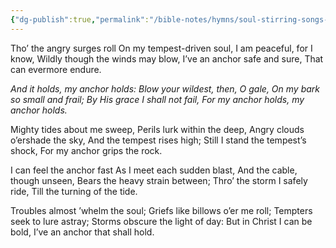 ```yaml
---
{"dg-publish":true,"permalink":"/bible-notes/hymns/soul-stirring-songs-and-hymns/my-anchor-holds/","title":"My Anchor Holds"}
---
```



Tho’ the angry surges roll
On my tempest-driven soul,
I am peaceful, for I know,
Wildly though the winds may blow,
I’ve an anchor safe and sure,
That can evermore endure.

*And it holds, my anchor holds:
Blow your wildest, then, O gale,
On my bark so small and frail;
By His grace I shall not fail,
For my anchor holds, my anchor holds.*

Mighty tides about me sweep,
Perils lurk within the deep,
Angry clouds o’ershade the sky,
And the tempest rises high;
Still I stand the tempest’s shock,
For my anchor grips the rock.

I can feel the anchor fast
As I meet each sudden blast,
And the cable, though unseen,
Bears the heavy strain between;
Thro’ the storm I safely ride,
Till the turning of the tide.

Troubles almost ’whelm the soul;
Griefs like billows o’er me roll;
Tempters seek to lure astray;
Storms obscure the light of day:
But in Christ I can be bold,
I’ve an anchor that shall hold.